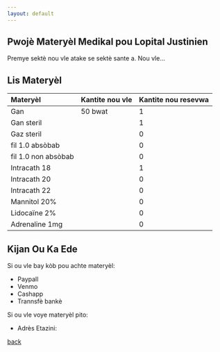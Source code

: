 ```yaml
---
layout: default
---
```


## Pwojè Materyèl Medikal pou Lopital Justinien
Premye sektè nou vle atake se sektè sante a. Nou vle...

## Lis Materyèl

| Materyèl             | Kantite nou vle   | Kantite nou resevwa |
|:---------------------|:------------------|:--------------------|
| Gan                  | 50 bwat           | 1                   |
| Gan steril           |                   | 1                   |
| Gaz steril           |                   | 0                   |
| fil 1.0 absòbab      |                   | 0                   |
| fil 1.0  non absòbab |                   | 0                   |
| Intracath 18         |                   | 1                   |
| Intracath 20         |                   | 0                   |
| Intracath 22         |                   | 0                   |
| Mannitol 20%         |                   | 0                   |
| Lidocaïne 2%         |                   | 0                   |
| Adrenaline 1mg       |                   | 0                   |


## Kijan Ou Ka Ede
Si ou vle bay kòb pou achte materyèl:
*   Paypall 
*   Venmo 
*   Cashapp 
*   Trannsfè bankè

Si ou vle voye materyèl pito:
*   Adrès Etazini: 

[back](./)
